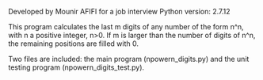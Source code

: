 Developed by Mounir AFIFI for a job interview
Python version: 2.7.12

This program calculates the last m digits of any number of the form n^n, with n a positive integer, n>0.
If m is larger than the number of digits of n^n, the remaining positions are filled with 0.

Two files are included: the main program (npowern_digits.py) and the unit testing program (npowern_digits_test.py).
